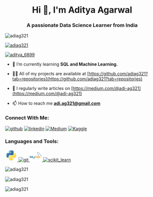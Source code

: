 <h1 align="center">Hi 👋, I'm Aditya Agarwal</h1>
<h3 align="center">A passionate Data Science Learner from India</h3>

<p align="left"> <img src="https://komarev.com/ghpvc/?username=adiag321&label=Profile%20views&color=0e75b6&style=flat" alt="adiag321" /> </p>

<p align="left"> <a href="https://github.com/ryo-ma/github-profile-trophy"><img src="https://github-profile-trophy.vercel.app/?username=adiag321" alt="adiag321" /></a> </p>

<p align="left"> <a href="https://twitter.com/aditya_6899" target="blank"><img src="https://img.shields.io/twitter/follow/aditya_6899?logo=twitter&style=for-the-badge" alt="aditya_6899" /></a> </p>

- 🌱 I’m currently learning **SQL and Machine Learning.**

- 👨‍💻 All of my projects are available at [https://github.com/adiag321?tab=repositories](https://github.com/adiag321?tab=repositories)

- 📝 I regularly write articles on [https://medium.com/@adi-ag321](https://medium.com/@adi-ag321)

- 📫 How to reach me **adi.ag321@gmail.com**

<h3><b>Connect With Me:</b></h3>

<a href="https://github.com/adiag321?tab=repositories" target="blank">![github](https://img.shields.io/badge/GitHub-000000?style=for-the-badge&logo=GitHub&logoColor=white)</a>
<a href="https://linkedin.com/in/adityaagarwal68" target="blank">![linkedin](https://img.shields.io/badge/Linkedin-0077b5?style=for-the-badge&logo=Linkedin&logoColor=white)</a>
<a href="https://medium.com/@adi-ag321" target="blank">![Medium](https://img.shields.io/badge/Medium-000000?style=for-the-badge&logo=Medium&logoColor=white)</a>
<a href="https://www.kaggle.com/aditya6899" target="blank">![Kaggle](https://img.shields.io/badge/Kaggle-0077b5?style=for-the-badge&logo=Kaggle&logoColor=white)</a>

<h3 align="left">Languages and Tools:</h3>
<p align="left"> 
<a href="https://www.python.org" target="_blank"> <img src="https://raw.githubusercontent.com/devicons/devicon/master/icons/python/python-original.svg" alt="python" width="40" height="40"/> </a> 
<a href="https://git-scm.com/" target="_blank"> <img src="https://www.vectorlogo.zone/logos/git-scm/git-scm-icon.svg" alt="git" width="40" height="40"/> </a> 
<a href="https://www.mysql.com/" target="_blank"> <img src="https://raw.githubusercontent.com/devicons/devicon/master/icons/mysql/mysql-original-wordmark.svg" alt="mysql" width="40" height="40"/> </a> 
<a href="https://scikit-learn.org/" target="_blank"> <img src="https://upload.wikimedia.org/wikipedia/commons/0/05/Scikit_learn_logo_small.svg" alt="scikit_learn" width="40" height="40"/> </a> 
</p>

<p>&nbsp;<img align="left" src="https://github-readme-stats.vercel.app/api?username=adiag321&show_icons=true&locale=en" alt="adiag321" /></p>

<p><img align="center" src="https://github-readme-stats.vercel.app/api/top-langs?username=adiag321&show_icons=true&locale=en&layout=compact" alt="adiag321" /></p>

<p><img align="center" src="https://github-readme-streak-stats.herokuapp.com/?user=adiag321&" alt="adiag321" /></p>
